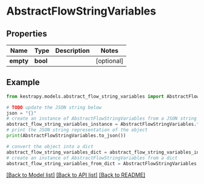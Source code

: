 # AbstractFlowStringVariables


## Properties

Name | Type | Description | Notes
------------ | ------------- | ------------- | -------------
**empty** | **bool** |  | [optional] 

## Example

```python
from kestrapy.models.abstract_flow_string_variables import AbstractFlowStringVariables

# TODO update the JSON string below
json = "{}"
# create an instance of AbstractFlowStringVariables from a JSON string
abstract_flow_string_variables_instance = AbstractFlowStringVariables.from_json(json)
# print the JSON string representation of the object
print(AbstractFlowStringVariables.to_json())

# convert the object into a dict
abstract_flow_string_variables_dict = abstract_flow_string_variables_instance.to_dict()
# create an instance of AbstractFlowStringVariables from a dict
abstract_flow_string_variables_from_dict = AbstractFlowStringVariables.from_dict(abstract_flow_string_variables_dict)
```
[[Back to Model list]](../README.md#documentation-for-models) [[Back to API list]](../README.md#documentation-for-api-endpoints) [[Back to README]](../README.md)


